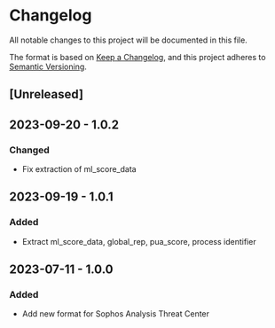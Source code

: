 # Changelog

All notable changes to this project will be documented in this file.

The format is based on [Keep a Changelog](https://keepachangelog.com/en/1.0.0/),
and this project adheres to [Semantic Versioning](https://semver.org/spec/v2.0.0.html).

## [Unreleased]

## 2023-09-20 - 1.0.2

### Changed

- Fix extraction of ml_score_data

## 2023-09-19 - 1.0.1

### Added

- Extract ml_score_data, global_rep, pua_score, process identifier

## 2023-07-11 - 1.0.0

### Added

- Add new format for Sophos Analysis Threat Center
